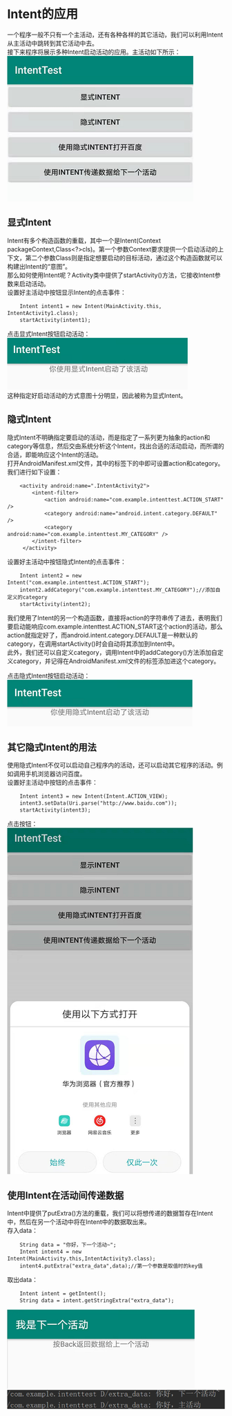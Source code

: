 # Intent的应用
一个程序一般不只有一个主活动，还有各种各样的其它活动，我们可以利用Intent从主活动中跳转到其它活动中去。<br/>
接下来程序将展示多种Intent启动活动的应用。主活动如下所示：<br/>
![主活动](/IntentTest/img/主活动.png)

## 显式Intent
Intent有多个构造函数的重载，其中一个是Intent(Context packageContext,Class<?>cls)。第一个参数Context要求提供一个启动活动的上下文，第二个参数Class则是指定想要启动的目标活动，通过这个构造函数就可以构建出Intent的“意图”。<br/>
那么如何使用Intent呢？Activity类中提供了startActivity()方法，它接收Intent参数来启动活动。<br/>
设置好主活动中按钮显示Intent的点击事件：
```
	Intent intent1 = new Intent(MainActivity.this, IntentActivity1.class);
    startActivity(intent1);
```
点击显式Intent按钮启动活动：<br/>
![主活动](/IntentTest/img/显式.png)
<br/>
这种指定好启动活动的方式意图十分明显，因此被称为显式Intent。<br/>

## 隐式Intent
隐式Intent不明确指定要启动的活动，而是指定了一系列更为抽象的action和category等信息，然后交由系统分析这个Intent，找出合适的活动启动，而所谓的合适，即能响应这个Intent的活动。<br/>
打开AndroidManifest.xml文件，其中的<activity>标签下的<intent-filter>中即可设置action和category。<br/>
我们进行如下设置：<br/>
```
	<activity android:name=".IntentActivity2">
    	<intent-filter>
        	<action android:name="com.example.intenttest.ACTION_START" />
            <category android:name="android.intent.category.DEFAULT" />
            <category android:name="com.example.intenttest.MY_CATEGORY" />
     	</intent-filter>
     </activity>
```
设置好主活动中按钮隐式Intent的点击事件：
```
	Intent intent2 = new Intent("com.example.intenttest.ACTION_START");
    intent2.addCategory("com.example.intenttest.MY_CATEGORY");//添加自定义的category
    startActivity(intent2);
```
我们使用了Intent的另一个构造函数，直接将action的字符串传了进去，表明我们要启动能响应com.example.intenttest.ACTION_START这个action的活动，那么action就指定好了，而android.intent.category.DEFAULT是一种默认的category，在调用startActivity()时会自动将其添加到Intent中。<br/>
此外，我们还可以自定义category，调用Intent中的addCategory()方法添加自定义category，并记得在AndroidManifest.xml文件的<category>标签添加进这个category。<br/>

点击隐式Intent按钮启动活动：<br/>
![主活动](/IntentTest/img/隐式.png)
<br/>

## 其它隐式Intent的用法
使用隐式Intent不仅可以启动自己程序内的活动，还可以启动其它程序的活动。例如调用手机浏览器访问百度。<br/>
设置好主活动中按钮的点击事件：

```
	Intent intent3 = new Intent(Intent.ACTION_VIEW);
    intent3.setData(Uri.parse("http://www.baidu.com"));
    startActivity(intent3);
```
点击按钮：<br/>
![主活动](/IntentTest/img/打开百度.png)
<br/>

## 使用Intent在活动间传递数据
Intent中提供了putExtra()方法的重载，我们可以将想传递的数据暂存在Intent中，然后在另一个活动中将在Intent中的数据取出来。<br/>
存入data：
```
	String data = "你好，下一个活动~";
    Intent intent4 = new Intent(MainActivity.this,IntentActivity3.class);
    intent4.putExtra("extra_data",data);//第一个参数是取值时的key值
```
取出data：
```
	Intent intent = getIntent();
    String data = intent.getStringExtra("extra_data");
```
![主活动](/IntentTest/img/下一个活动.png)
![主活动](/IntentTest/img/log.png)